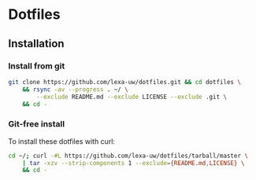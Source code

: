 # Dotfiles
## Installation

### Install from git

```bash
git clone https://github.com/lexa-uw/dotfiles.git && cd dotfiles \
    && rsync -av --progress . ~/ \
        --exclude README.md --exclude LICENSE --exclude .git \
    && cd -
```

### Git-free install

To install these dotfiles with curl:

```bash
cd ~/; curl -#L https://github.com/lexa-uw/dotfiles/tarball/master \
    | tar -xzv --strip-components 1 --exclude={README.md,LICENSE} \
    && cd -
```
